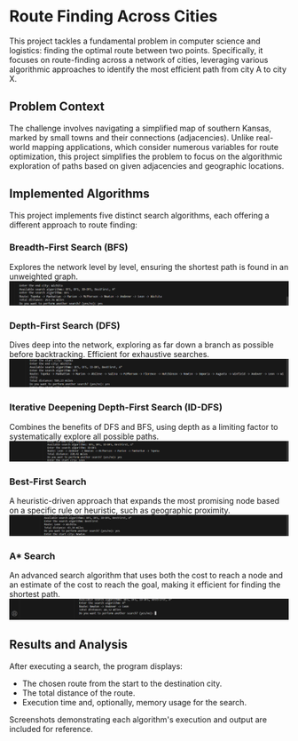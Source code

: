 # Route Finding Across Cities

This project tackles a fundamental problem in computer science and logistics: finding the optimal route between two points. Specifically, it focuses on route-finding across a network of cities, leveraging various algorithmic approaches to identify the most efficient path from city A to city X.

## Problem Context

The challenge involves navigating a simplified map of southern Kansas, marked by small towns and their connections (adjacencies). Unlike real-world mapping applications, which consider numerous variables for route optimization, this project simplifies the problem to focus on the algorithmic exploration of paths based on given adjacencies and geographic locations.

## Implemented Algorithms

This project implements five distinct search algorithms, each offering a different approach to route finding:

### Breadth-First Search (BFS)

Explores the network level by level, ensuring the shortest path is found in an unweighted graph.
![ID-DFS Example](https://github.com/ThimmareddySirisha/Search-Methods/blob/main/BFS.png "BFS Algorithm")

### Depth-First Search (DFS)

Dives deep into the network, exploring as far down a branch as possible before backtracking. Efficient for exhaustive searches.
![ID-DFS Example](https://github.com/ThimmareddySirisha/Search-Methods/blob/main/DFS.png "DFS Algorithm")


### Iterative Deepening Depth-First Search (ID-DFS)

Combines the benefits of DFS and BFS, using depth as a limiting factor to systematically explore all possible paths.
![ID-DFS Example](https://github.com/ThimmareddySirisha/Search-Methods/blob/main/ID-DFS.png "ID-DFS Algorithm")


### Best-First Search

A heuristic-driven approach that expands the most promising node based on a specific rule or heuristic, such as geographic proximity.
![ID-DFS Example](https://github.com/ThimmareddySirisha/Search-Methods/blob/main/BestFirst.png "Best-First Algorithm")

### A* Search

An advanced search algorithm that uses both the cost to reach a node and an estimate of the cost to reach the goal, making it efficient for finding the shortest path.
![ID-DFS Example](https://github.com/ThimmareddySirisha/Search-Methods/blob/main/A-.png "A* Algorithm")


## Results and Analysis

After executing a search, the program displays:
- The chosen route from the start to the destination city.
- The total distance of the route.
- Execution time and, optionally, memory usage for the search.

Screenshots demonstrating each algorithm's execution and output are included for reference.
